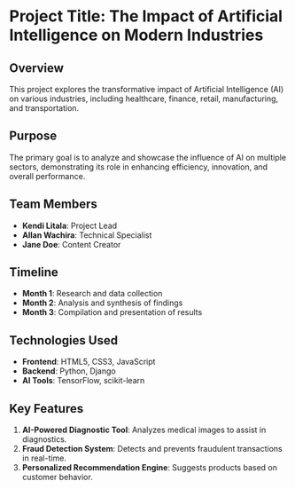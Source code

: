 # Project Title: The Impact of Artificial Intelligence on Modern Industries

## Overview

This project explores the transformative impact of Artificial Intelligence (AI) on various industries, including healthcare, finance, retail, manufacturing, and transportation.

## Purpose

The primary goal is to analyze and showcase the influence of AI on multiple sectors, demonstrating its role in enhancing efficiency, innovation, and overall performance.

## Team Members

- **Kendi Litala**: Project Lead
- **Allan Wachira**: Technical Specialist
- **Jane Doe**: Content Creator

## Timeline

- **Month 1**: Research and data collection
- **Month 2**: Analysis and synthesis of findings
- **Month 3**: Compilation and presentation of results

## Technologies Used

- **Frontend**: HTML5, CSS3, JavaScript
- **Backend**: Python, Django
- **AI Tools**: TensorFlow, scikit-learn

## Key Features

1. **AI-Powered Diagnostic Tool**: Analyzes medical images to assist in diagnostics.
2. **Fraud Detection System**: Detects and prevents fraudulent transactions in real-time.
3. **Personalized Recommendation Engine**: Suggests products based on customer behavior.

